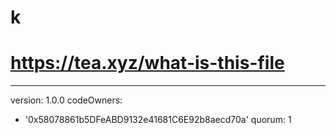 # k
# https://tea.xyz/what-is-this-file
---
version: 1.0.0
codeOwners:
  - '0x58078861b5DFeABD9132e41681C6E92b8aecd70a'
quorum: 1
